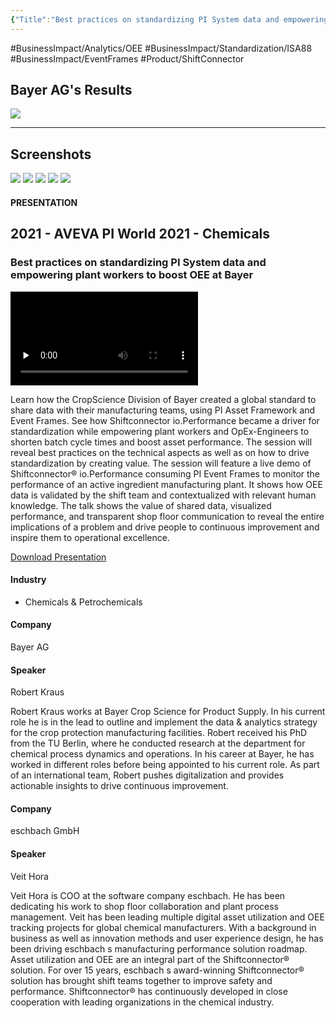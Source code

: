 ```yaml
---
{"Title":"Best practices on standardizing PI System data and empowering plant workers to boost OEE at Bayer","Year":"2021","Industry":"Chemicals & Petrochemicals","URL":"https://resources.osisoft.com/presentations/best-practices-on-standardizing-pi-system-data-and-empowering-plant-workers-to-boost-oee-at-bayer/","PDF":"https://cdn.osisoft.com/osi/presentations/2021-aveva-pi-world/UC21NA-D2CH060-Bayer-Hora-Best-practices-on-standardizing-PI-System-data.pdf","Company":"Bayer AG","Keywords":["OEE","ISA88","Batch","ShiftConnector"],"dg-publish":true,"permalink":"/aveva/customer-stories/2021/2021-bayer-ag-best-practices-on-standardizing-pi-system-data-and-empowering-plant-workers-to-boost-oee-at-bayer/","dgPassFrontmatter":true}
---
```


#BusinessImpact/Analytics/OEE #BusinessImpact/Standardization/ISA88 #BusinessImpact/EventFrames #Product/ShiftConnector

## Bayer AG's Results
![](https://i.imgur.com/wsJw7f6.png)

---
## Screenshots
![](https://i.imgur.com/JVjABbE.png)
![](https://i.imgur.com/LYEq2nc.png)
![](https://i.imgur.com/eMRg8Rf.png)
![](https://i.imgur.com/yy9NSJY.png)
![](https://i.imgur.com/Vg9zynn.png)


#### PRESENTATION

## 2021 - AVEVA PI World 2021 - Chemicals

### Best practices on standardizing PI System data and empowering plant workers to boost OEE at Bayer

<video src="https://cdn.osisoft.com/osi/presentations/2021-aveva-pi-world/UC21NA-D2CH060-Bayer-Hora-Best-practices-on-standardizing-PI-System-data.mp4" poster="https://cdn.osisoft.com/osi/presentations/2021-aveva-pi-world/UC21NA-D2CH060-Bayer-Hora-Best-practices-on-standardizing-PI-System-data.jpg" id="ctl00_MainContent_ctl00_presVideo" class="embed-responsive-item" style="background-color: black; max-width: 640px; max-height: 360px" preload="none" controls="controls"></video>

Learn how the CropScience Division of Bayer created a global standard to share data with their manufacturing teams, using PI Asset Framework and Event Frames. See how Shiftconnector io.Performance became a driver for standardization while empowering plant workers and OpEx-Engineers to shorten batch cycle times and boost asset performance. The session will reveal best practices on the technical aspects as well as on how to drive standardization by creating value. The session will feature a live demo of Shiftconnector® io.Performance consuming PI Event Frames to monitor the performance of an active ingredient manufacturing plant. It shows how OEE data is validated by the shift team and contextualized with relevant human knowledge. The talk shows the value of shared data, visualized performance, and transparent shop floor communication to reveal the entire implications of a problem and drive people to continuous improvement and inspire them to operational excellence.

[Download Presentation](https://cdn.osisoft.com/osi/presentations/2021-aveva-pi-world/UC21NA-D2CH060-Bayer-Hora-Best-practices-on-standardizing-PI-System-data.pdf)

#### Industry

- Chemicals & Petrochemicals

#### Company

Bayer AG

#### Speaker

Robert Kraus

Robert Kraus works at Bayer Crop Science for Product Supply. In his current role he is in the lead to outline and implement the data & analytics strategy for the crop protection manufacturing facilities. Robert received his PhD from the TU Berlin, where he conducted research at the department for chemical process dynamics and operations. In his career at Bayer, he has worked in different roles before being appointed to his current role. As part of an international team, Robert pushes digitalization and provides actionable insights to drive continuous improvement.

#### Company

eschbach GmbH

#### Speaker

Veit Hora

Veit Hora is COO at the software company eschbach. He has been dedicating his work to shop floor collaboration and plant process management. Veit has been leading multiple digital asset utilization and OEE tracking projects for global chemical manufacturers. With a background in business as well as innovation methods and user experience design, he has been driving eschbach s manufacturing performance solution roadmap. Asset utilization and OEE are an integral part of the Shiftconnector® solution. For over 15 years, eschbach s award-winning Shiftconnector® solution has brought shift teams together to improve safety and performance. Shiftconnector® has continuously developed in close cooperation with leading organizations in the chemical industry.